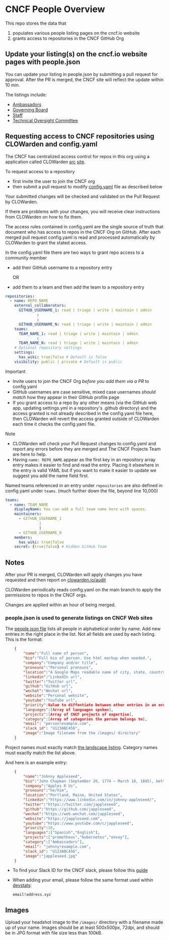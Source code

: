 # CNCF People Overview

This repo stores the data that

1. populates various people listing pages on the cncf.io website
2. grants access to repositories in the CNCF GitHub Org

## Update your listing(s) on the cncf.io website pages with people.json

You can update your listing in people.json by submitting a pull request for approval. After the PR is merged, the CNCF site will reflect the update within 10 min.

The listings include:

- [Ambassadors](https://www.cncf.io/people/ambassadors/)
- [Governing Board](https://www.cncf.io/people/governing-board/)
- [Staff](https://www.cncf.io/people/staff/)
- [Technical Oversight Committee](https://www.cncf.io/people/technical-oversight-committee/)

## Requesting access to CNCF repositories using CLOWarden and config.yaml

The CNCF has centralized access control for repos in this org using a application called CLOWarden [src](https://github.com/cncf/clowarden) [site](https://clowarden.io/audit/).

To request access to a repository

- first invite the user to join the CNCF org
- then submit a pull request to modify [config.yaml](./config.yaml) file as described below

Your submitted changes will be checked and validated on the Pull Request by CLOWarden.

If there are problems with your changes, you will receive clear instructions from CLOWarden on how to fix them.

The access rules contained in config.yaml are the single source of truth that document who has access to repos in the CNCF Org on GitHub.
After each merged pull request config.yaml is read and processed automatically by CLOWarden to grant the stated access.

In the config.yaml file there are two ways to grant repo access to a community member

- add their GitHub username to a repository entry
  
  OR

- add them to a team and then add the team to a repository entry

```yaml
repositories:
  - name: REPO_NAME
    external_collaborators:
      GITHUB_USERNAME_1: read | triage | write | maintain | admin
              :
              :
      GITHUB_USERNAME_N: read | triage | write | maintain | admin
    teams:
      TEAM_NAME_1: read | triage | write | maintain | admin
              :
      TEAM_NAME_N: read | triage | write | maintain | admin
    # Optional repository settings
    settings:
      has_wiki: true|false # Default is false
    visibility: public | private # Default is public
```

> [!IMPORTANT]
>
> - Invite users to join the CNCF Org *before you add them via a PR* to config.yaml
> - GitHub usernames are case sensitive, mixed case usernames *should match* how they appear in their GitHub profile page
> - If you grant access to a repo by any other means (via the GitHub web app, updating settings.yml in a repository's .github directory) and the access granted is not already described in the config.yaml file here, then CLOWarden will revert the access granted outside of CLOWarden each time it checks the config.yaml file.

> [!NOTE]
> - CLOWarden will check your Pull Request changes to config.yaml and report any errors before they are merged and The CNCF Projects Team are here to help.
> - Having ```name: REPO_NAME``` appear as the first key in an repository array entry makes it easier to find and read the entry. Placing it elsewhere in the entry is valid YAML but if you want to make it easier to update we suggest you add the name field first.

Named teams referenced in an entry under ```repositories``` are also defined in config.yaml under ```teams```. (much further down the file, beyond line 10,000)

```yaml
teams:
  - name: TEAM_NAME
    displayName: You can add a full team name here with spaces.
    maintainers:
      - GITHUB_USERNAME_1
               |
               |
      - GITHUB_USERNAME_N
    members:
      has_wiki: true|false
    secret: {true|false} # Hidden GitHub Team
```

## Notes

After your PR is merged, CLOWarden will apply changes you have requested and then report on [clowarden.io/audit](https://clowarden.io/audit/?page=1)

CLOWarden periodically reads config.yaml on the main branch to apply the permissions to repos in the CNCF orgs.

Changes are applied within an hour of being merged.

### people.json is used to generate listings on CNCF Web sites

The [people.json file](https://github.com/cncf/people/blob/main/people.json) lists all people in alphabetical order by name.  Add new entries in the right place in the list.  Not all fields are used by each listing.  This is the format:

```json
    {
        "name":"Full name of person",
        "bio":"Full bio of person. Use html markup when needed.",
        "company":"Company and/or title",
        "pronouns":"Personal pronouns",
        "location":"A Google Maps readable name of city, state, country",
        "linkedin":"LinkedIn url",
        "twitter":"Twitter url",
        "github":"GitHub url",
        "wechat":"Wechat url",
        "website":"Personal website",
        "youtube":"YouTube url",
        "priority":Value to diffentiate between other entries in an ordered list; omit this entry in most cases,
        "languages":[Array of languages spoken],
        "projects":[Array of CNCF projects of expertise],
        "category":[Array of categories the person belongs to],
        "email": "person!example.com",
        "slack_id": "U123ABC456",
        "image":"Image filename from the /images/ directory"
    }
```

Project names must exactly match [the landscape listing](https://landscape.cncf.io/card-mode?project=hosted).  Category names must exactly match the list above.

And here is an example entry:

```json
    {
        "name":"Johnny Appleseed",
        "bio":"John Chapman (September 26, 1774 – March 18, 1845), better known as Johnny Appleseed, was an American pioneer nurseryman who introduced apple trees to large parts of <a href='https://en.wikipedia.org/wiki/Pennsylvania'>Pennsylvania</a>, Ohio, Indiana, Illinois and Ontario, as well as the northern counties of present-day West Virginia.",
        "company":"Apples R Us",
        "pronouns":"he/him",
        "location":"Portland, Maine, United States",
        "linkedin":"https://www.linkedin.com/in/johnny-appleseed/",
        "twitter":"https://twitter.com/jappleseed",
        "github":"https://github.com/jappleseed",
        "wechat":"https://web.wechat.com/jappleseed",
        "website":"https://jappleseed.com",
        "youtube":"https://www.youtube.com/c/jappleseed",
        "priority":10,
        "languages":["Spanish","English"],
        "projects":["prometheus","kubernetes","envoy"],
        "category":["Ambassadors"],
        "email": "johnny!example.com",
        "slack_id": "U123ABC456",
        "image":"jappleseed.jpg"
    }
```

- To find your Slack ID for the CNCF slack, please follow this [guide](https://slack.com/intl/en-ie/help/articles/221769328-Locate-your-Slack-URL-or-ID)
- When adding your email, please follow the same format used within [devstats](https://github.com/cncf/devstats):

  ```shell
  email!address.xyz
  ```

## Images

Upload your headshot image to the `/images/` directory with a filename made up of your name.  Images should be at least 500x500px, 72dpi, and should be in JPG format with file size less than 100kB.

